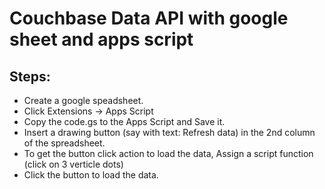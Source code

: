 # Couchbase Data API with google sheet and apps script

Steps:
----
* Create a google speadsheet.
* Click Extensions -> Apps Script
* Copy the code.gs to the Apps Script and Save it.
* Insert a drawing button (say with text: Refresh data) in the 2nd column of the spreadsheet.
* To get the button click action to load the data, Assign a script function (click on 3 verticle dots)
* Click the button to load the data.


